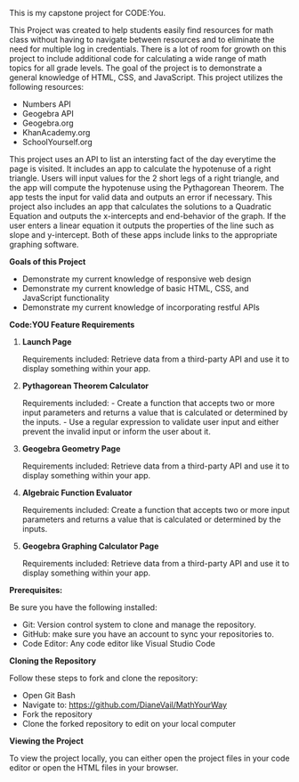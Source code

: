 This is my capstone project for CODE:You. 

This Project was created to help students easily find resources for math class without having to navigate between resources and to eliminate the need for multiple log in credentials.  There is a lot of room for growth on this project to include additional code for calculating a wide range of math topics for all grade levels.  The goal of the project is to demonstrate a general knowledge of HTML, CSS, and JavaScript.  This project utilizes the following resources:

 - Numbers API
 - Geogebra API
 - Geogebra.org
 - KhanAcademy.org
 - SchoolYourself.org

This project uses an API to list an intersting fact of the day everytime the page is visited.  It includes an app to calculate the hypotenuse of a right triangle. Users will input values for the 2 short legs of a right triangle, and the app will compute the hypotenuse using the Pythagorean Theorem.  The app tests the input for valid data and outputs an error if necessary.  This project also includes an app that calculates the solutions to a Quadratic Equation and outputs the x-intercepts and end-behavior of the graph.  If the user enters a linear equation it outputs the properties of the line such as slope and y-intercept.  Both of these apps include links to the appropriate graphing software.  

**Goals of this Project**

 - Demonstrate my current knowledge of responsive web design
 - Demonstrate my current knowledge of basic HTML, CSS, and JavaScript functionality
 - Demonstrate my current knowledge of incorporating restful APIs

**Code:YOU Feature Requirements**

1.  **Launch Page**

    Requirements included: Retrieve data from a third-party API and use it to display something within your app.
    
2.  **Pythagorean Theorem Calculator**
   
    Requirements included:  - Create a function that accepts two or more input parameters and returns a value that is calculated or determined by the inputs.
                            - Use a regular expression to validate user input and either prevent the invalid input or inform the user about it.
                     
3.  **Geogebra Geometry Page**
   
     Requirements included: Retrieve data from a third-party API and use it to display something within your app.
    
4.  **Algebraic Function Evaluator**

    Requirements included: Create a function that accepts two or more input parameters and returns a value that is calculated or determined by the inputs.
    
5.  **Geogebra Graphing Calculator Page**

    Requirements included: Retrieve data from a third-party API and use it to display something within your app.

**Prerequisites:**

Be sure you have the following installed:

 - Git: Version control system to clone and manage the repository.
 - GitHub: make sure you have an account to sync your repositories to.
 - Code Editor: Any code editor like Visual Studio Code

**Cloning the Repository**

Follow these steps to fork and clone the repository:

 - Open Git Bash
 - Navigate to:  https://github.com/DianeVail/MathYourWay
 - Fork the repository
 - Clone the forked repository to edit on your local computer

**Viewing the Project**

To view the project locally, you can either open the project files in your code editor or open the HTML files in your browser.





